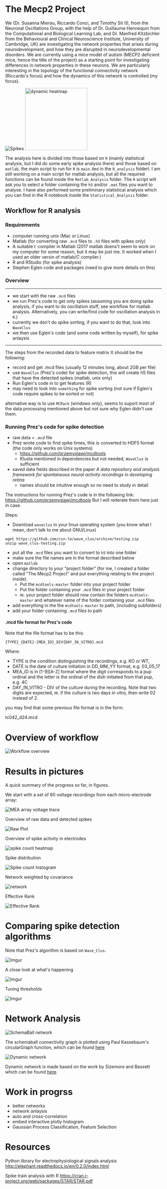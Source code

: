 # The Mecp2 Project 

We (Dr. Susanna Mierau, Riccardo Conci, and Timothy Sit (I), from the Neuronal Oscillations Group, with the help of Dr. Guillaume Hennequin from the Computational and Biological Learning Lab, and Dr. Manfred Kitzbichler from the Behavioural and Clinical Neuroscience Institute, University of Cambridge, UK) are investigating the network properties that arises during neurodevelopment, and how they are disrupted in neurodevelopmental disorders. We are currently using a mice model of autism (MECP2 deficient mice, hence the title of the project) as a starting point for investigating differences in network properties in these neurons. We are particularly interesting in the topology of the functional connectivity network (Riccardo's focus) and how the dynamics of this network is controlled (my focus).

![Spikes](https://i.imgur.com/MKBPf8d.gif) <img src="https://i.imgur.com/sPkRTtE.gif" alt="dynamic heatmap" width="200" height="200">



The analysis here is divided into those based on `R` (mainly statistical analysis, but I did do some early spike analysis there) and those based on `matlab`, the main script to run for `R` is `main.Rmd` in the `R_analysis` folderl. I am still working on a main script for matlab analysis, but all the required functions can be found inside the `Matlab_Analysis` folder. The `R` script will ask you to select a folder containing the `h5` and/or `.mat` files you want to analyse. I have also performed some preliminary statistical analysis which you can find in the R notebook inside the `Statistical_Analysis` folder.
  
## Workflow for R analysis 

### Requirements

- computer running unix (Mac or Linux)
- Matlab (for converting raw `.mcd` files to `.h5` files with spikes only)
- A suitable `C` compiler in Matlab (2017 matlab doens't seem to work on my computer for some reason, but it may be just me. It worked when I used an older versin of matlab/C compiler.)
- R and RStudio (for spike analysis)
- Stephen Eglen code and packages (need to give more details on this)

### Overview

*****

- we start with the raw `.mcd` files 
- we run Prez's code to get only spikes (assuming you are doing spike analysis, if you want to do oscillation stuff, see workflow for matlab analysis. Alternatively, you can write/find code for oscillation analysis in `R`.)
- currenlty we don't do spike sorting, if you want to do that, look into `WaveClus`
- we then use Eglen's code (and some code written by myself), for spike anlaysis

*****


The steps from the recorded data to feature matrix X should be the following: 

- record and get .mcd files (usually 12 minutes long, about 2GB per file)
- use `WaveClus` (Prez's code) for spike detection, this will create h5 files that have the detected spikes (matlab, unix only)
- Run Eglen's code in to get features (R)
- may need to look into `something` for spike sorting (not sure if Eglen's code require spikes to be sorted or not)



alternative way is to use `MCRack` (windows only), seems to suport most of the data processing mentioned above but not sure why Eglen didn't use them. 

### Running Prez's code for spike detection 


- raw data = `.mcd` file 
- Prez wrote code to find spike times, this is converted to HDF5 format (the code only works on Unix systems)
    + https://github.com/przemyslawj/mcdtools
    + Klusta mentioned in dependencies but not needed, `WaveClus` is sufficient
- saved data fields described in the paper *A data repository and analysis framework for spontaneous neural activity recordings in developing retina*
    + names should be intuitive enough so no need to study in detail

The instructions for running Prez's code is in the following link: 
https://github.com/przemyslawj/mcdtools 
But I will reiterate them here just in case. 

Steps: 

- Download `waveclus` in your linux operating system (you know what I mean, don't talk to me about GNU/Linux)

```
wget https://github.com/csn-le/wave_clus/archive/testing.zip
unzip wave_clus-testing.zip
```

- put all the `.mcd` files you want to convert to `h5` into one folder 
- make sure the file names are in the format described below 
- open `matlab`
- change directory to your "project folder" (for me, I created a folder called "The Mecp2 Project" and put everything relating to the project inside). 
    + Put the `mcdtools-master` folder into your project folder 
    + Put the folder containing your `.mcd` files in your project folder 
    + ie. your project folder should now contain the folders `mcdtools-master` and whatever name of the folder containing your `.mcd` files 
- add everything in the the `mcdtools-master` to path, (including subfolders)
- add your folder containing `.mcd` files to path 


#### .mcd file format for Prez's code

Note that the file format has to be this: 

```
{TYPE}_{DATE}-{MEA_ID}_DIV{DAY_IN_VITRO}.mcd
```

Where:

- TYPE is the condition distinguishing the recordings, e.g. KO or WT,
- DATE is the date of culture initiation in DD_MM_YY format, e.g. 03_05_17
- MEA_ID is in [1-9][A-Z] format where the digit corresponds to a pup ordinal and the letter is the ordinal of the dish initiated from that pup, e.g. 4C
- DAY_IN_VITRO - DIV of the culture during the recording. Note that two digits are expected, ie. if the culture is two days in vitro, then write 02 instead of 2. 


you may find that some previous file format is in the form: 

tc042_d24.mcd



# Overview of workflow 

![Workflow overview](https://i.imgur.com/fkAVDbn.png)

# Results in pictures 

A quick summary of the progress so far, in figures. 

We start with a set of 60 voltage recordings from each micro-electrode array: 

![MEA array voltage trace](https://i.imgur.com/ZrD43Zk.png)

Overview of raw data and detected spikes

![Raw Plot](https://i.imgur.com/jjwS3sH.png)


Overview of spike activity in electrodes 

![spike count heatmap](https://i.imgur.com/qZ2Y0t5.png)

Spike distribution 

![Spike count histogram](https://i.imgur.com/o4ZoQqC.png)


Network weighted by covariance 

![network](https://i.imgur.com/dvJvZvZ.png)



Effective Rank 

![Effective Rank](https://i.imgur.com/vmvzYF2.png)


# Comparing spike detection algorithms 


Note that Prez's algorithm is based on `Wave_Clus`.  

![Imgur](https://i.imgur.com/w13eNTl.png)

A close look at what's happening 

![Imgur](https://i.imgur.com/NyVnTGa.png)

Tuning thresholds 

![Imgur](https://i.imgur.com/GgsBTHN.png)

# Network Analysis 


![SchemaBall network](https://i.imgur.com/cBSMdzx.png)

The schemaball connectivity graph is plotted using Paul Kassebaum's circularGraph function, which can be found [here](https://www.mathworks.com/matlabcentral/fileexchange/48576-circulargraph?s_tid=prof_contriblnk)

![Dynamic network](https://www.dropbox.com/s/37ik1g2olf9qkyb/dynamicConnectionClean.png?raw=1) 

Dynamic network is made based on the work by Sizemore and Bassett which can be found [here](https://github.com/asizemore/Dynamic-Graph-Metrics). 


# Work in progrss 

- better networks
- network anlaysis 
- auto and cross-correlation 
- embed interactive plotly histogram 
- Gaussian Process Classification, Feature Selection



# Resources 

Python library for electrophysiological signals analysis 
http://elephant.readthedocs.io/en/0.2.0/index.html

Spike train analysis with R 
https://cran.r-project.org/web/packages/STAR/STAR.pdf



